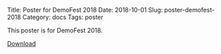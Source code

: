 Title: Poster for DemoFest 2018
Date: 2018-10-01
Slug: poster-demofest-2018
Category: docs
Tags: poster

This poster is for DemoFest 2018.

[Download]({static}/images/pic.png)
